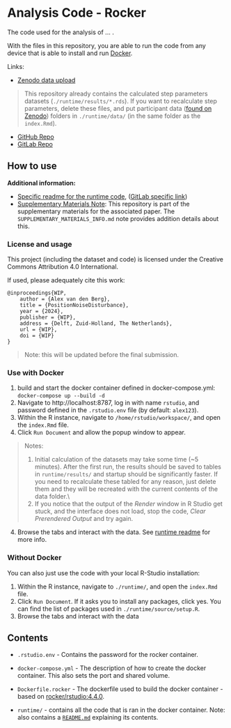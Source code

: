 # Analysis Code - Rocker
The code used for the analysis of ... .

With the files in this repository, you are able to run the code from any device that is able to install and run [Docker](https://docs.docker.com/desktop/install/windows-install/#install-interactively).

Links:
- [Zenodo data upload](https://zenodo.org/record/14017075)
> This repository already contains the calculated step parameters datasets (`./runtime/results/*.rds`). If you want to recalculate step parameters, delete these files, and put participant data ([found on Zenodo](https://zenodo.org/record/14017075)) folders in `./runtime/data/` (in the same folder as the `index.Rmd`).
- [GitHub Repo](https://github.com/Avdbergnmf/R-Analysis-VFD-Experiment-2024)
- [GitLab Repo](https://gitlab.tudelft.nl/mln-lab-public/r-analysis-alex-van-den-berg-2024-vfd-experiment)

## How to use

**Additional information:**
- [Specific readme for the runtime code](./runtime), ([GitLab specific link](https://gitlab.tudelft.nl/mln-lab-public/r-analysis-alex-van-den-berg-2024-vfd-experiment/-/tree/main/runtime?ref_type=heads))
- [Supplementary Materials Note](./SUPPLEMENTARY_MATERIALS_INFO.md): This repository is part of the supplementary materials for the associated paper. The `SUPPLEMENTARY_MATERIALS_INFO.md` note provides addition details about this.

### License and usage
This project (including the dataset and code) is licensed under the Creative Commons Attribution 4.0 International.

If used, please adequately cite this work:
```
@inproceedings{WIP,
    author = {Alex van den Berg},
    title = {PositionNoiseDisturbance},
    year = {2024},
    publisher = {WIP},
    address = {Delft, Zuid-Holland, The Netherlands},
    url = {WIP},
    doi = {WIP}
}
```
> Note: this will be updated before the final submission.

### Use with Docker
1. build and start the docker container defined in docker-compose.yml: `docker-compose up --build -d`
2. Navigate to http://localhost:8787, log in with name `rstudio`, and password defined in the `.rstudio.env` file (by default: `alex123`).
3. Within the R instance, navigate to `/home/rstudio/workspace/`, and open the `index.Rmd` file.
3. Click `Run Document` and allow the popup window to appear.
> Notes:
> 1. Initial calculation of the datasets may take some time (~5 minutes). After the first run, the results should be saved to tables in `runtime/results/` and startup should be significantly faster. If you need to recalculate these tabled for any reason, just delete them and they will be recreated with the current contents of the data folder.\
> 2. If you notice that the output of the *Render* window in R Studio get stuck, and the interface does not load, stop the code, *Clear Prerendered Output* and try again.
4. Browse the tabs and interact with the data. See [runtime readme](./runtime) for more info.

### Without Docker
You can also just use the code with your local R-Studio installation:
1. Within the R instance, navigate to `./runtime/`, and open the `index.Rmd` file.
2. Click `Run Document`. If it asks you to install any packages, click yes. You can find the list of packages used in `./runtime/source/setup.R`.
3. Browse the tabs and interact with the data

## Contents
- `.rstudio.env` - Contains the password for the rocker container.
- `docker-compose.yml` - The description of how to create the docker container. This also sets the port and shared volume.
- `Dockerfile.rocker` - The dockerfile used to build the docker container - based on [rocker/rstudio:4.4.0](https://rocker-project.org).

- `runtime/` - contains all the code that is ran in the docker container. Note: also contains a [`README.md`](./runtime) explaining its contents.